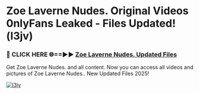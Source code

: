 # Zoe Laverne Nudes. Original Videos 0nlyFans Leaked - Files Updated! (l3jv)

<h3>🔴 CLICK HERE 🌐==►► <a href="https://tinyurl.com/4mcuefdz" rel="nofollow">Zoe Laverne Nudes. Updated Files</a></h3>

Get Zoe Laverne Nudes. and all content. Now you can access all videos and pictures of Zoe Laverne Nudes.. New Updated Files 2025!

[![l3jv](https://i.imgur.com/StAQSOY.gif)](https://tinyurl.com/4mcuefdz)

